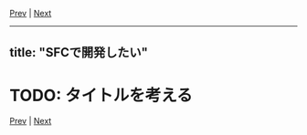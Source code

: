 [Prev](https://github.com/Ubugeeei/chibivue/japanese/12_template_binding.md) | [Next](https://github.com/Ubugeeei/chibivue/japanese/14_break.md)

---
title: "SFCで開発したい"
---

# TODO: タイトルを考える


[Prev](https://github.com/Ubugeeei/chibivue/japanese/12_template_binding.md) | [Next](https://github.com/Ubugeeei/chibivue/japanese/14_break.md)